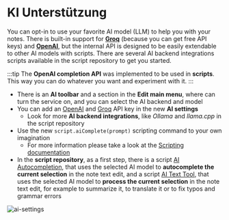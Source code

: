 # KI Unterstützung

You can opt-in to use your favorite AI model (LLM) to help you with your notes.
There is built-in support for **[Groq](https://groq.com/)** (because you can get free API keys) and **[OpenAI](https://openai.com/)**,
but the internal API is designed to be easily extendable to other AI models with scripts.
There are several AI backend integrations scripts available in the script repository to get you started.

:::tip
The **OpenAI completion API** was implemented to be used in **scripts**.
This way you can do whatever you want and experiment with it.
:::

- There is an **AI toolbar** and a section in the **Edit main menu**, where can turn
  the service on, and you can select the AI backend and model
- You can add an [OpenAI](https://openai.com/) and [Groq](https://groq.com/) API key in the new **AI settings**
  - Look for more **AI backend integrations**, like _Ollama_ and _llama.cpp_ in the script repository
- Use the new `script.aiComplete(prompt)` scripting command to your own imagination
  - For more information please take a look at the
    [Scripting documentation](../scripting/methods-and-objects.md#use-a-completion-prompt-on-the-currently-selected-ai-model)
- In the **script repository**, as a first step, there is a script
  [AI Autocompletion](https://github.com/qownnotes/scripts/tree/master/ai-autocompletion),
  that uses the selected AI model to **autocomplete the current selection** in the note text edit,
  and a script [AI Text Tool](https://github.com/qownnotes/scripts/tree/master/ai-text-tool),
  that uses the selected AI model to **process the current selection** in the note text edit,
  for example to summarize it, to translate it or to fix typos and grammar errors

![ai-settings](/img/editor/ai-settings.webp)
